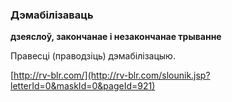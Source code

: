 ### Дэмабілізаваць
**дзеяслоў, закончанае і незакончанае трыванне**

Правесці (праводзіць) дэмабілізацыю.

<a rel="author">[http://rv-blr.com/](http://rv-blr.com/slounik.jsp?letterId=0&maskId=0&pageId=921)</a>
